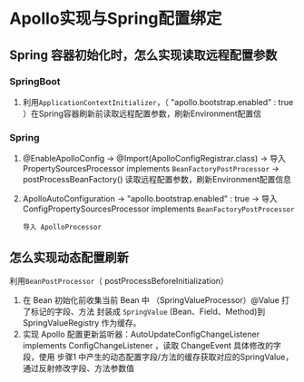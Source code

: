 # Apollo实现与Spring配置绑定

## Spring 容器初始化时，怎么实现读取远程配置参数

### SpringBoot

1. 利用` ApplicationContextInitializer `，（ "apollo.bootstrap.enabled" : true ）在Spring容器刷新前读取远程配置参数，刷新Environment配置信

### Spring

1. @EnableApolloConfig -> @Import(ApolloConfigRegistrar.class) -> 导入 PropertySourcesProcessor implements `BeanFactoryPostProcessor` ->  postProcessBeanFactory() 读取远程配置参数，刷新Environment配置信息

2. ApolloAutoConfiguration -> "apollo.bootstrap.enabled" : true -> 导入 ConfigPropertySourcesProcessor implements `BeanFactoryPostProcessor`

   `导入 ApolloProcessor`

## 怎么实现动态配置刷新

利用`BeanPostProcessor`（ postProcessBeforeInitialization）

1. 在 Bean 初始化前收集当前 Bean 中 （SpringValueProcessor）@Value 打了标记的字段、方法 封装成 `SpringValue` (Bean、Field、Method)到 SpringValueRegistry 作为缓存。
2. 实现 Apollo 配置更新监听器：AutoUpdateConfigChangeListener implements ConfigChangeListener ，读取 ChangeEvent 具体修改的字段，使用 步骤1 中产生的动态配置字段/方法的缓存获取对应的SpringValue，通过反射修改字段、方法参数值
